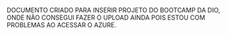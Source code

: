 DOCUMENTO CRIADO PARA INSERIR PROJETO DO BOOTCAMP DA DIO, ONDE NÃO CONSEGUI FAZER O UPLOAD AINDA POIS ESTOU COM PROBLEMAS AO ACESSAR O AZURE.
